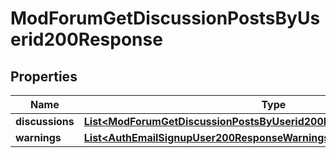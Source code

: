 

# ModForumGetDiscussionPostsByUserid200Response


## Properties

| Name | Type | Description | Notes |
|------------ | ------------- | ------------- | -------------|
|**discussions** | [**List&lt;ModForumGetDiscussionPostsByUserid200ResponseDiscussionsInner&gt;**](ModForumGetDiscussionPostsByUserid200ResponseDiscussionsInner.md) |  |  |
|**warnings** | [**List&lt;AuthEmailSignupUser200ResponseWarningsInner&gt;**](AuthEmailSignupUser200ResponseWarningsInner.md) |  |  [optional] |



